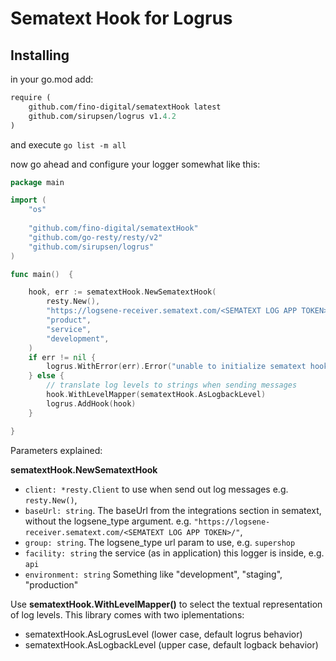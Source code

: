 Sematext Hook for Logrus
==

Installing
---

in your go.mod add:
```go.mod
require (
    github.com/fino-digital/sematextHook latest
    github.com/sirupsen/logrus v1.4.2
)
```

and execute `go list -m all`

now go ahead and configure your logger somewhat like this:

```go
package main

import (
    "os"
    
    "github.com/fino-digital/sematextHook"
    "github.com/go-resty/resty/v2"
    "github.com/sirupsen/logrus"
)

func main()  {    

    hook, err := sematextHook.NewSematextHook(
        resty.New(),
        "https://logsene-receiver.sematext.com/<SEMATEXT LOG APP TOKEN>/",
        "product",
        "service",
        "development",
    )
    if err != nil {
        logrus.WithError(err).Error("unable to initialize sematext hook")
    } else {
        // translate log levels to strings when sending messages 
        hook.WithLevelMapper(sematextHook.AsLogbackLevel)
        logrus.AddHook(hook)
    }

}

```
Parameters explained:

**sematextHook.NewSematextHook**
 * `client: *resty.Client` to use when send out log messages e.g. `resty.New()`,
 * `baseUrl: string`. The baseUrl from the integrations section in sematext, without the logsene_type argument. e.g. `"https://logsene-receiver.sematext.com/<SEMATEXT LOG APP TOKEN>/"`,
 * `group: string`. The logsene_type url param to use, e.g. `supershop`
 * `facility: string` the service (as in application) this logger is inside, e.g. `api`
 * `environment: string` Something like "development", "staging", "production"
 
 Use **sematextHook.WithLevelMapper()** to select the textual representation of log levels.
 This library comes with two iplementations: 
  * sematextHook.AsLogrusLevel (lower case, default logrus behavior)
  * sematextHook.AsLogbackLevel (upper case, default logback behavior)